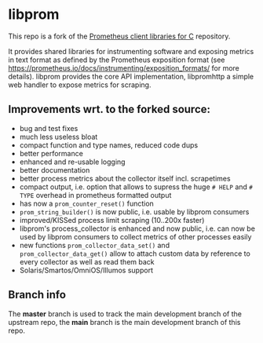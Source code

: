 libprom
=======
This repo is a fork of the [Prometheus client libraries for C](https://github.com/digitalocean/prometheus-client-c) repository.

It provides shared libraries for instrumenting software and exposing metrics in text format as defined by the Prometheus exposition format (see https://prometheus.io/docs/instrumenting/exposition_formats/ for more details). libprom provides the core API implementation, libpromhttp a simple web handler to expose metrics for scraping.

Improvements wrt. to the forked source:
---------------------------------------
- bug and test fixes
- much less useless bloat
- compact function and type names, reduced code dups
- better performance
- enhanced and re-usable logging
- better documentation
- better process metrics about the collector itself incl. scrapetimes
- compact output, i.e. option that allows to supress the huge
  `# HELP` and `# TYPE` overhead in prometheus formatted output
- has now a `prom_counter_reset()` function
- `prom_string_builder()` is now public, i.e. usable by libprom consumers
- improved/KISSed process limit scraping (10..200x faster)
- libprom's process_collector is enhanced and now public, i.e. can now be used
  by libprom consumers to collect metrics of other processes easily
- new functions `prom_collector_data_set()` and `prom_collector_data_get()`
  allow to attach custom data by reference to every collector as well as read
  them back
- Solaris/Smartos/OmniOS/Illumos support


Branch info
-----------
The **master** branch is used to track the main development branch of the upstream repo, the **main** branch is the main development branch of this repo.

